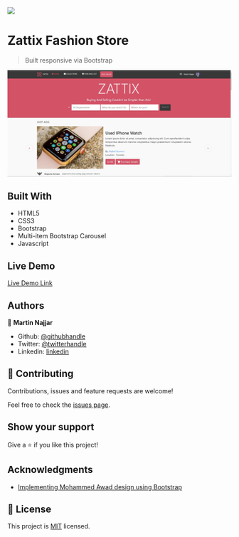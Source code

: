 ![](https://img.shields.io/badge/Microverse-blueviolet)

# Zattix Fashion Store

> Built responsive via Bootstrap

![screenshot](./assets/media/app_screenshot.jpg)

## Built With

- HTML5
- CSS3
- Bootstrap
- Multi-item Bootstrap Carousel
- Javascript

## Live Demo

[Live Demo Link](https://martinnajjar12.github.io/zattix-fashion-store/)

## Authors

👤 **Martin Najjar**

- Github: [@githubhandle](https://github.com/martinnajjar12)
- Twitter: [@twitterhandle](https://twitter.com/martin_najjar)
- Linkedin: [linkedin](https://www.linkedin.com/in/martinnajjar12/)

## 🤝 Contributing

Contributions, issues and feature requests are welcome!

Feel free to check the [issues page](https://github.com/martinnajjar12/zattix-fashion-store/issues).

## Show your support

Give a ⭐️ if you like this project!

## Acknowledgments

- [Implementing Mohammed Awad design using Bootstrap](https://www.behance.net/gallery/24796463/ZATTIX)

## 📝 License

This project is [MIT](lic.url) licensed.
